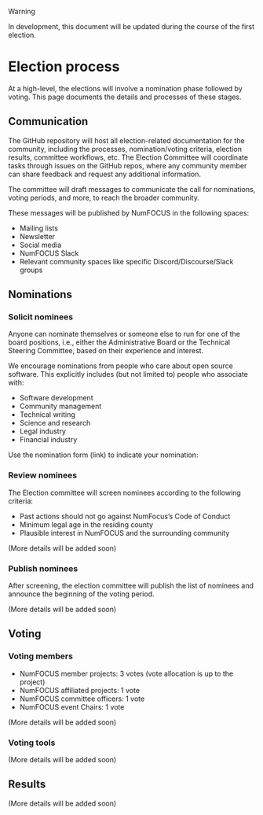 > [!WARNING]
> In development, this document will be updated during the course of the first election.

# Election process

At a high-level, the elections will involve a nomination phase followed by voting. This page documents the details and processes of these stages.

## Communication

The GitHub repository will host all election-related documentation for the community, including the processes, nomination/voting criteria, election results, committee workflows, etc. The Election Committee will coordinate tasks through issues on the GitHub repos, where any community member can share feedback and request any additional information.

The committee will draft messages to communicate the call for nominations, voting periods, and more, to reach the broader community.

These messages will be published by NumFOCUS in the following spaces:

- Mailing lists
- Newsletter
- Social media
- NumFOCUS Slack
- Relevant community spaces like specific Discord/Discourse/Slack groups

## Nominations

### Solicit nominees

Anyone can nominate themselves or someone else to run for one of the board positions, i.e., either the Administrative Board or the Technical Steering Committee, based on their experience and interest.

We encourage nominations from people who care about open source software. This explicitly includes (but not limited to) people who associate with:
- Software development
- Community management
- Technical writing
- Science and research
- Legal industry
- Financial industry

Use the nomination form (link) to indicate your nomination: <LINK TO FORM>

### Review nominees

The Election committee will screen nominees according to the following criteria:

- Past actions should not go against NumFocus’s Code of Conduct
- Minimum legal age in the residing county
- Plausible interest in NumFOCUS and the surrounding community

(More details will be added soon)

### Publish nominees

After screening, the election committee will publish the list of nominees and announce the beginning of the voting period.

(More details will be added soon)

## Voting

### Voting members

- NumFOCUS member projects: 3 votes (vote allocation is up to the project)
- NumFOCUS affiliated projects: 1 vote
- NumFOCUS committee officers: 1 vote
- NumFOCUS event Chairs: 1 vote

(More details will be added soon)

### Voting tools

(More details will be added soon)

## Results

(More details will be added soon)
